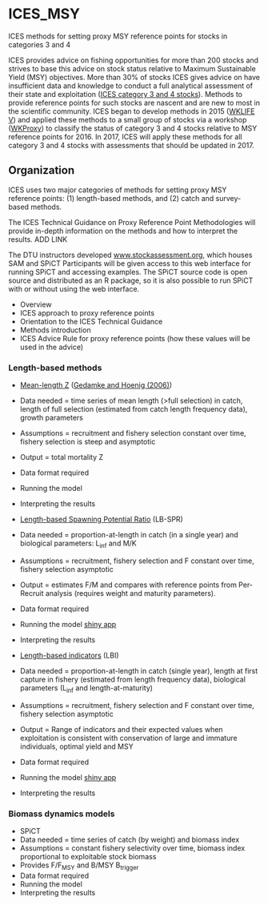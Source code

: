 # ICES_MSY
ICES methods for setting proxy MSY reference points for stocks in categories 3 and 4

ICES provides advice on fishing opportunities for more than 200 stocks and strives to base this advice on stock status relative to Maximum Sustainable Yield (MSY) objectives. More than 30% of stocks ICES gives advice on have insufficient data and knowledge to conduct a full analytical assessment of their state and exploitation ([ICES category 3 and 4 stocks](http://www.ices.dk/sites/pub/Publication%20Reports/Expert%20Group%20Report/acom/2012/ADHOC/DLS%20Guidance%20Report%202012.pdf)). Methods to provide reference points for such stocks are nascent and are new to most in the scientific community. ICES began to develop methods in 2015 ([WKLIFE V](http://ices.dk/sites/pub/Publication%20Reports/Expert%20Group%20Report/acom/2015/WKLIFEV/wklifeV_2015.pdf)) and applied these methods to a small group of stocks via a workshop ([WKProxy](http://www.ices.dk/sites/pub/Publication%20Reports/Expert%20Group%20Report/acom/2015/WKProxy/01%20WKProxy%20Report.pdf)) to classify the status of category 3 and 4 stocks relative to MSY reference points for 2016. In 2017, ICES will apply these methods for all category 3 and 4 stocks with assessments that should be updated in 2017.

## Organization
ICES uses two major categories of methods for setting proxy MSY reference points: (1) length-based methods, and (2) catch and survey-based methods.

The ICES Technical Guidance on Proxy Reference Point Methodologies will provide in-depth information on the methods and how to interpret the results. ADD LINK

The DTU instructors developed www.stockassessment.org, which houses SAM and SPiCT 
Participants will be given access to this web interface for running SPiCT and accessing examples. The SPiCT source code is open source and distributed as an R package, so it is also possible to run SPiCT with or without using the web interface.


*	Overview
 *	ICES approach to proxy reference points
 *	Orientation to the ICES Technical Guidance
 *	Methods introduction
 *	ICES Advice Rule for proxy reference points (how these values will be used in the advice)

###	Length-based methods

*	[Mean-length Z](https://raw.githubusercontent.com/ices-tools-dev/ICES_MSY/master/R/mean-length_Z.R) ([Gedamke and Hoenig (2006)](http://www.vims.edu/people/hoenig_jm/pubs/Gedamke_and_Hoenig_length_based_Z.pdf))
 *	Data needed = time series of mean length (>full selection) in catch, length of full selection (estimated from catch length frequency data), growth parameters
 *	Assumptions = recruitment and fishery selection constant over time, fishery selection is steep and asymptotic
 *	Output = total mortality Z
 *	Data format required
 *	Running the model
 *	Interpreting the results

*	[Length-based Spawning Potential Ratio](https://raw.githubusercontent.com/ices-tools-dev/ICES_MSY/master/R/LBSPR.R)  (LB-SPR)
 *	Data needed = proportion-at-length in catch (in a single year) and biological parameters: L<sub>inf</sub> and M/K
 *	Assumptions = recruitment, fishery selection and F constant over time, fishery selection asymptotic
 *	Output = estimates F/M and compares with reference points from Per-Recruit analysis (requires weight and maturity parameters). 
 *	Data format required
 *	Running the model [shiny app](http://barefootecologist.com.au/lbspr)
 *	Interpreting the results

*	[Length-based indicators](https://raw.githubusercontent.com/ices-tools-dev/ICES_MSY/master/R/LBI.R) (LBI)
 *	Data needed = proportion-at-length in catch (single year), length at first capture in fishery (estimated from length frequency data), biological parameters (L<sub>inf</sub> and length-at-maturity)
 *	Assumptions = recruitment, fishery selection and F constant over time, fishery selection asymptotic
 *	Output = Range of indicators and their expected values when exploitation is consistent with conservation of large and immature individuals, optimal yield and MSY
 *	Data format required
 *	Running the model [shiny app](https://scott.shinyapps.io/LBIndicator_shiny/)
 *	Interpreting the results


###	Biomass dynamics models

*	SPiCT
 *	Data needed = time series of catch (by weight) and biomass index
 *	Assumptions = constant fishery selectivity over time, biomass index proportional to exploitable stock biomass
 *	Provides F/F<sub>MSY</sub> and B/MSY B<sub>trigger</sub>
 *	Data format required
 *	Running the model
 *	Interpreting the results
